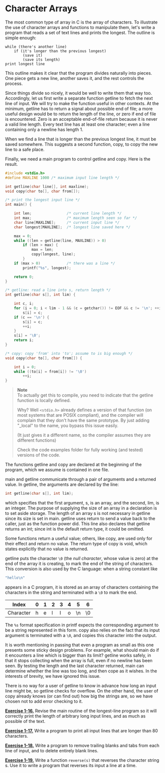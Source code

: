 # Character Arrays

The most common type of array in C is the array of characters. To illustrate the use of character arrays and functions to manipulate them, let's write a program that reads a set of text lines and prints the longest. The outline is simple enough:

```
while (there's another line) 
    if (it's longer than the previous longest) 
        (save it) 
        (save its length) 
print longest line
```

This outline makes it clear that the program divides naturally into pieces. One piece gets a new line, another saves it, and the rest controls the process.

Since things divide so nicely, it would be well to write them that way too. Accordingly, let us first write a separate function getline to fetch the next line of input. We will try to make the function useful in other contexts. At the minimum, getline has to return a signal about possible end of file; a more useful design would be to return the length of the line, or zero if end of file is encountered. Zero is an acceptable end-of-file return because it is never a valid line length. Every text line has at least one character; even a line containing only a newline has length 1.

When we find a line that is longer than the previous longest line, it must be saved somewhere. This suggests a second function, copy, to copy the new line to a safe place.

Finally, we need a main program to control getline and copy. Here is the result.

```c
#include <stdio.h>
#define MAXLINE 1000 /* maximum input line length */

int getline(char line[], int maxline);
void copy(char to[], char from[]);

/* print the longest input line */
int main() {

    int len;                /* current line length */
    int max;                /* maximum length seen so far */
    char line[MAXLINE];     /* current input line */
    char longest[MAXLINE];  /* longest line saved here */

    max = 0;
    while ((len = getline(line, MAXLINE)) > 0) 
        if (len > max) { 
            max = len; 
            copy(longest, line); 
        }
    if (max > 0)            /* there was a line */ 
        printf("%s", longest);

    return 0; 
}

/* getline: read a line into s, return length */
int getline(char s[], int lim) { 

    int c, i; 
    for (i = 0; i < lim - 1 && (c = getchar()) != EOF && c != '\n'; ++i) 
        s[i] = c; 
    if (c == '\n') { 
        s[i] = c; 
        ++i; 
    } 
    s[i] = '\0'; 
    return i; 
}

/* copy: copy 'from' into 'to'; assume to is big enough */
void copy(char to[], char from[]) {

    int i = 0; 
    while ((to[i] = from[i]) != '\0') 
        ++i; 
}
```

>**Note**  
>To actually get this to compile, you need to indicate that the getline  function is locally defined.
>
>Why? Well `<stdio.h>` already defines a version of that function (on most systems that are POSIX compliant), and the compiler will complain that they don't have the same prototype.
>By just adding "_local" to the name, you bypass this issue easily. 
>  
>(It just gives it a different name, so the compiler assumes they are different functions)  
> 
>Check the code examples folder for fully working (and tested) versions of the code.

The functions getline and copy are declared at the beginning of the program, which we assume is contained in one file.

main and getline communicate through a pair of arguments and a returned value. In getline, the arguments are declared by the line:

```c
int getline(char s[], int lim);
```

which specifies that the first argument, s, is an array, and the second, lim, is an integer. The purpose of supplying the size of an array in a declaration is to set aside storage. The length of an array s is not necessary in getline since its size is set in main. getline uses return to send a value back to the caller, just as the function power did. This line also declares that getline returns an int; since int is the default return type, it could be omitted.

Some functions return a useful value; others, like copy, are used only for their effect and return no value. The return type of copy is void, which states explicitly that no value is returned.

getline puts the character `\0` (the *null character*, whose value is zero) at the end of the array it is creating, to mark the end of the string of characters. This conversion is also used by the C language: when a string constant like

```c
"hello\n"
```

appears in a C program, it is stored as an array of characters containing the characters in the string and terminated with a `\0` to mark the end.

| Index | 0   | 1   | 2   | 3   | 4   | 5   | 6   |
|-------|-----|-----|-----|-----|-----|-----|-----|
| Character | h   | e   | l   | l   | o   | \n  | \0  |


The `%s` format specification in printf expects the corresponding argument to be a string represented in this form. copy also relies on the fact that its input argument is terminated with a `\0`, and copies this character into the output.

It is worth mentioning in passing that even a program as small as this one presents some sticky design problems. For example, what should main do if it encounters a line which is bigger than its limit? getline works safely, in that it stops collecting when the array is full, even if no newline has been seen. By testing the length and the last character returned, main can determine whether the line was too long, and then cope as it wishes. In the interests of brevity, we have ignored this issue.

There is no way for a user of getline to know in advance how long an input line might be, so getline checks for overflow. On the other hand, the user of copy already knows (or can find out) how big the strings are, so we have chosen not to add error checking to it.

[**Exercise 1-16.**](../Solutions/Chapter1/E1-16.md) Revise the main routine of the longest-line program so it will correctly print the length of arbitrary long input lines, and as much as possible of the text.


[**Exercise 1-17.**](../Solutions/Chapter1/E1-17.md) Write a program to print all input lines that are longer than 80 characters.

[**Exercise 1-18.**](../Solutions/Chapter1/E1-18.md) Write a program to remove trailing blanks and tabs from each line of input, and to delete entirely blank lines.

[**Exercise 1-19.**](../Solutions/Chapter1/E1-19.md) Write a function `reverse(s)` that reverses the character string s. Use it to write a program that reverses its input a line at a time.
